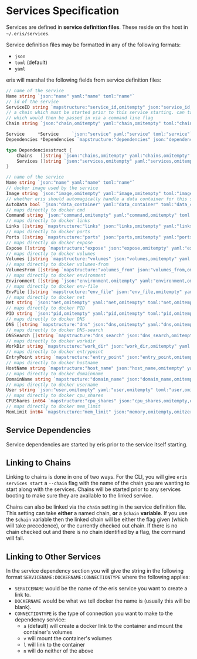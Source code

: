 # Services Specification

Services are defined in **service definition files**. These reside on the host in `~/.eris/services`.

Service definition files may be formatted in any of the following formats:

* `json`
* `toml` (default)
* `yaml`

eris will marshal the following fields from service definition files:

```go
// name of the service
Name string `json:"name" yaml:"name" toml:"name"`
// id of the service
ServiceID string `mapstructure:"service_id,omitempty" json:"service_id,omitempty" yaml:"service_id,omitempty" toml:"service_id,omitempty"`
// a chain which must be started prior to this service starting. can take a `$chain` string
// which would then be passed in via a command line flag
Chain string `json:"chain,omitempty" yaml:"chain,omitempty" toml:"chain,omitempty"`

Service     *Service     `json:"service" yaml:"service" toml:"service"`
Dependencies *Dependencies `mapstructure:"dependencies" json:"dependencies,omitempty", yaml:"dependencies,omitempty" toml:"dependencies,omitempty"`
```

```go
type Dependenciesstruct {
	Chains   []string `json:"chains,omitempty" yaml:"chains,omitempty" toml:"chains,omitempty"`
	Services []string `json:"services,omitempty" yaml:"services,omitempty" toml:"services,omitempty"`
}
```

```go
// name of the service
Name string `json:"name" yaml:"name" toml:"name"`
// docker image used by the service
Image string `json:"image,omitempty" yaml:"image,omitempty" toml:"image,omitempty"`
// whether eris should automagically handle a data container for this service
AutoData bool `json:"data_container" yaml:"data_container" toml:"data_container"`
// maps directly to docker cmd
Command string `json:"command,omitempty" yaml:"command,omitempty" toml:"command,omitempty"`
// maps directly to docker links
Links []string `mapstructure:"links" json:"links,omitempty" yaml:"links,omitempty" toml:"links,omitempty"`
// maps directly to docker ports
Ports []string `mapstructure:"ports" json:"ports,omitempty" yaml:"ports,omitempty" toml:"ports,omitempty"`
// maps directly do docker expose
Expose []string `mapstructure:"expose" json:"expose,omitempty" yaml:"expose,omitempty" toml:"expose,omitempty"`
// maps directly to docker volumes
Volumes []string `mapstructure:"volumes" json:"volumes,omitempty" yaml:"volumes,omitempty" toml:"volumes,omitempty"`
// maps directly to docker volumes-from
VolumesFrom []string `mapstructure:"volumes_from" json:"volumes_from,omitempty" yaml:"volumes_from,omitempty" toml:"volumes_from,omitempty"`
// maps directly to docker environment
Environment []string `json:"environment,omitempty" yaml:"environment,omitempty" toml:"environment,omitempty"`
// maps directly to docker env-file
EnvFile []string `mapstructure:"env_file" json:"env_file,omitempty" yaml:"env_file,omitempty" toml:"env_file,omitempty"`
// maps directly to docker net
Net string `json:"net,omitempty" yaml:"net,omitempty" toml:"net,omitempty"`
// maps directly to docker PID
PID string `json:"pid,omitempty" yaml:"pid,omitempty" toml:"pid,omitempty"`
// maps directly to docker DNS
DNS []string `mapstructure:"dns" json:"dns,omitempty" yaml:"dns,omitempty" toml:"dns,omitempty"`
// maps directly to docker DNS-search
DNSSearch []string `mapstructure:"dns_search" json:"dns_search,omitempty" yaml:"dns_search,omitempty" toml:"dns_search,omitempty"`
// maps directly to docker workdir
WorkDir string `mapstructure:"work_dir" json:"work_dir,omitempty" yaml:"work_dir,omitempty" toml:"work_dir,omitempty"`
// maps directly to docker entrypoint
EntryPoint string `mapstructure:"entry_point" json:"entry_point,omitempty" yaml:"entry_point,omitempty" toml:"entry_point,omitempty"`
// maps directly to docker hostname
HostName string `mapstructure:"host_name" json:"host_name,omitempty" yaml:"host_name,omitempty" toml:"host_name,omitempty"`
// maps directly to docker domainname
DomainName string `mapstructure:"domain_name" json:"domain_name,omitempty" yaml:"domain_name,omitempty" toml:"domain_name,omitempty"`
// maps directly to docker username
User string `json:"user,omitempty" yaml:"user,omitempty" toml:"user,omitempty"`
// maps directly to docker cpu_shares
CPUShares int64 `mapstructure:"cpu_shares" json:"cpu_shares,omitempty,omitzero" yaml:"cpu_shares,omitempty" toml:"cpu_shares,omitempty,omitzero"`
// maps directly to docker mem_limit
MemLimit int64 `mapstructure:"mem_limit" json:"memory,omitempty,omitzero" yaml:"memory,omitempty" toml:"memory,omitempty,omitzero"`
```

## Service Dependencies

Service dependencies are started by eris prior to the service itself starting.


## Linking to Chains

Linking to chains is done in one of two ways. For the CLI, you will give `eris services start` a `--chain` flag with the name of the chain you are wanting to start along with the services. Chains will be started prior to any services booting to make sure they are available to the linked service.

Chains can also be linked via the `chain` setting in the service definition file. This setting can take **either** a named chain, **or** a `$chain` **variable**. If you use the `$chain` variable then the linked chain will be either the flag given (which will take precedence), or the currently checked out chain. If there is no chain checked out and there is no chain identified by a flag, the command will fail.

## Linking to Other Services

In the service dependency section you will give the string in the following format `SERVICENAME:DOCKERNAME:CONNECTIONTYPE` where the following applies:

* `SERVICENAME` would be the name of the eris service you want to create a link to.
* `DOCKERNAME` would be what we tell docker the name is (usually this will be blank).
* `CONNECTIONTYPE` is the type of connection you want to make to the dependency service:
  * `a` (default) will create a docker link to the container and mount the container's volumes
  * `v` will mount the container's volumes
  * `l` will link to the container
  * `n` will do neither of the above


